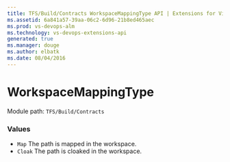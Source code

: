 ```yaml
---
title: TFS/Build/Contracts WorkspaceMappingType API | Extensions for Visual Studio Team Services
ms.assetid: 6a841a57-39aa-06c2-6d96-21b8ed465aec
ms.prod: vs-devops-alm
ms.technology: vs-devops-extensions-api
generated: true
ms.manager: douge
ms.author: elbatk
ms.date: 08/04/2016
---
```


# WorkspaceMappingType

Module path: `TFS/Build/Contracts`

### Values

* `Map` The path is mapped in the workspace.
* `Cloak` The path is cloaked in the workspace.
